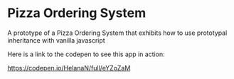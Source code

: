 # Pizza Ordering System
A prototype of a Pizza Ordering System that exhibits how to use prototypal inheritance with vanilla javascript

Here is a link to the codepen to see this app in action:

https://codepen.io/HelanaN/full/eYZoZaM
